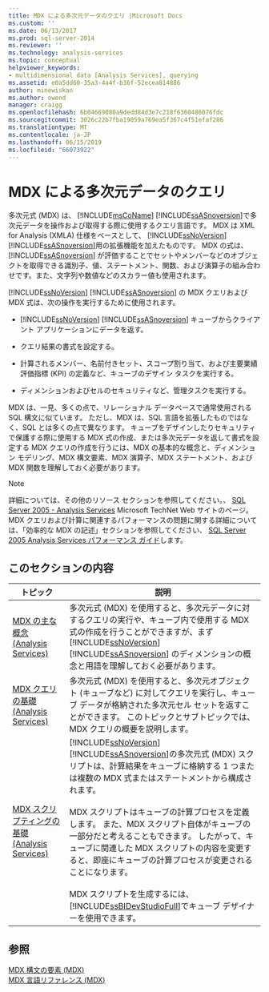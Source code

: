 ```yaml
---
title: MDX による多次元データのクエリ |Microsoft Docs
ms.custom: ''
ms.date: 06/13/2017
ms.prod: sql-server-2014
ms.reviewer: ''
ms.technology: analysis-services
ms.topic: conceptual
helpviewer_keywords:
- multidimensional data [Analysis Services], querying
ms.assetid: e0a5dd60-35a3-4a4f-b36f-52ecea814886
author: minewiskan
ms.author: owend
manager: craigg
ms.openlocfilehash: 6b04669080a9dedd84d3e7c218f6360486076fdc
ms.sourcegitcommit: 3026c22b7fba19059a769ea5f367c4f51efaf286
ms.translationtype: MT
ms.contentlocale: ja-JP
ms.lasthandoff: 06/15/2019
ms.locfileid: "66073922"
---
```

# <a name="querying-multidimensional-data-with-mdx"></a>MDX による多次元データのクエリ
  多次元式 (MDX) は、 [!INCLUDE[msCoName](../../../includes/msconame-md.md)] [!INCLUDE[ssASnoversion](../../../includes/ssasnoversion-md.md)]で多次元データを操作および取得する際に使用するクエリ言語です。 MDX は XML for Analysis (XMLA) 仕様をベースとして、 [!INCLUDE[ssNoVersion](../../../includes/ssnoversion-md.md)] [!INCLUDE[ssASnoversion](../../../includes/ssasnoversion-md.md)]用の拡張機能を加えたものです。 MDX の式は、 [!INCLUDE[ssASnoversion](../../../includes/ssasnoversion-md.md)] が評価することでセットやメンバーなどのオブジェクトを取得できる識別子、値、ステートメント、関数、および演算子の組み合わせです。また、文字列や数値などのスカラー値も使用されます。  
  
 [!INCLUDE[ssNoVersion](../../../includes/ssnoversion-md.md)] [!INCLUDE[ssASnoversion](../../../includes/ssasnoversion-md.md)] の MDX クエリおよび MDX 式は、次の操作を実行するために使用されます。  
  
-   [!INCLUDE[ssNoVersion](../../../includes/ssnoversion-md.md)] [!INCLUDE[ssASnoversion](../../../includes/ssasnoversion-md.md)] キューブからクライアント アプリケーションにデータを返す。  
  
-   クエリ結果の書式を設定する。  
  
-   計算されるメンバー、名前付きセット、スコープ割り当て、および主要業績評価指標 (KPI) の定義など、キューブのデザイン タスクを実行する。  
  
-   ディメンションおよびセルのセキュリティなど、管理タスクを実行する。  
  
 MDX は、一見、多くの点で、リレーショナル データベースで通常使用される SQL 構文に似ています。 ただし、MDX は、SQL 言語を拡張したものではなく、SQL とは多くの点で異なります。 キューブをデザインしたりセキュリティで保護する際に使用する MDX 式の作成、または多次元データを返して書式を設定する MDX クエリの作成を行うには、MDX の基本的な概念と、ディメンション モデリング、MDX 構文要素、MDX 演算子、MDX ステートメント、および MDX 関数を理解しておく必要があります。  
  
> [!NOTE]  
>  詳細については、その他のリソース セクションを参照してください。、 [SQL Server 2005 - Analysis Services](https://go.microsoft.com/fwlink/?LinkId=80853) Microsoft TechNet Web サイトのページ。 MDX クエリおよび計算に関連するパフォーマンスの問題に関する詳細については、「効率的な MDX の記述」セクションを参照してください、 [SQL Server 2005 Analysis Services パフォーマンス ガイド](https://docsbay.net/Microsoft-SQL-Server-2005-Analysis-Services-Performance-Guide)します。  
  
## <a name="in-this-section"></a>このセクションの内容  
  
|トピック|説明|  
|-----------|-----------------|  
|[MDX の主な概念 &#40;Analysis Services&#41;](../key-concepts-in-mdx-analysis-services.md)|多次元式 (MDX) を使用すると、多次元データに対するクエリの実行や、キューブ内で使用する MDX 式の作成を行うことができますが、まず [!INCLUDE[ssNoVersion](../../../includes/ssnoversion-md.md)] [!INCLUDE[ssASnoversion](../../../includes/ssasnoversion-md.md)] のディメンションの概念と用語を理解しておく必要があります。|  
|[MDX クエリの基礎 &#40;Analysis Services&#41;](mdx-query-fundamentals-analysis-services.md)|多次元式 (MDX) を使用すると、多次元オブジェクト (キューブなど) に対してクエリを実行し、キューブ データが格納された多次元セル セットを返すことができます。 このトピックとサブトピックでは、MDX クエリの概要を説明します。|  
|[MDX スクリプティングの基礎 (Analysis Services)](mdx-scripting-fundamentals-analysis-services.md)|[!INCLUDE[ssNoVersion](../../../includes/ssnoversion-md.md)] [!INCLUDE[ssASnoversion](../../../includes/ssasnoversion-md.md)]の多次元式 (MDX) スクリプトは、計算結果をキューブに格納する 1 つまたは複数の MDX 式またはステートメントから構成されます。<br /><br /> MDX スクリプトはキューブの計算プロセスを定義します。 また、MDX スクリプト自体がキューブの一部分だと考えることもできます。 したがって、キューブに関連した MDX スクリプトの内容を変更すると、即座にキューブの計算プロセスが変更されることになります。<br /><br /> MDX スクリプトを生成するには、 [!INCLUDE[ssBIDevStudioFull](../../../includes/ssbidevstudiofull-md.md)]でキューブ デザイナーを使用できます。|  
  
## <a name="see-also"></a>参照  
 [MDX 構文の要素 &#40;MDX&#41;](/sql/mdx/mdx-syntax-elements-mdx)   
 [MDX 言語リファレンス &#40;MDX&#41;](/sql/mdx/mdx-language-reference-mdx)  
  
  
